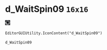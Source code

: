 # d_WaitSpin09 `16x16`
<img src="/img/d_WaitSpin09.png" width=16 height=16>

``` CSharp
EditorGUIUtility.IconContent("d_WaitSpin09")
```
```
d_WaitSpin09
```
